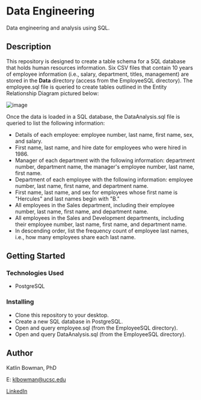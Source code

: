 # Data Engineering  

Data engineering and analysis using SQL. 

## Description

This repository is designed to create a table schema for a SQL database that holds human resources information. Six CSV files that contain 10 years of employee information (i.e., salary, department, titles, management) are stored in the **Data** directory (access from the EmployeeSQL directory). The employee.sql file is queried to create tables outlined in the Entity Relationship Diagram pictured below:  

![image](https://user-images.githubusercontent.com/74067302/146289873-058937a9-cb19-46aa-9586-7a9a9729367d.png)

Once the data is loaded in a SQL database, the DataAnalysis.sql file is queried to list the following information: 
- Details of each employee: employee number, last name, first name, sex, and salary.
- First name, last name, and hire date for employees who were hired in 1986.
- Manager of each department with the following information: department number, department name, the manager's employee number, last name, first name. 
- Department of each employee with the following information: employee number, last name, first name, and department name.
- First name, last name, and sex for employees whose first name is "Hercules" and last names begin with "B."
- All employees in the Sales department, including their employee number, last name, first name, and department name.
- All employees in the Sales and Development departments, including their employee number, last name, first name, and department name.
- In descending order, list the frequency count of employee last names, i.e., how many employees share each last name.

## Getting Started

### Technologies Used 

* PostgreSQL

### Installing

* Clone this repository to your desktop.
* Create a new SQL database in PostgreSQL.
* Open and query employee.sql (from the EmployeeSQL directory).
* Open and query DataAnalysis.sql (from the EmployeeSQL directory).

## Author

Katlin Bowman, PhD

E: klbowman@ucsc.edu

[LinkedIn](https://www.linkedin.com/in/katlin-bowman/)
